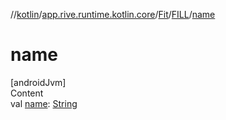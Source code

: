 //[kotlin](../../../../index.md)/[app.rive.runtime.kotlin.core](../../index.md)/[Fit](../index.md)/[FILL](index.md)/[name](name.md)



# name  
[androidJvm]  
Content  
val [name](name.md): [String](https://kotlinlang.org/api/latest/jvm/stdlib/kotlin/-string/index.html)  



